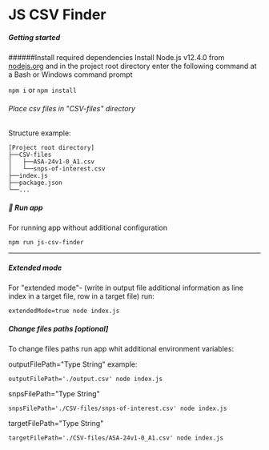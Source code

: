 # JS CSV Finder

##### Getting started
######Install required dependencies
Install Node.js v12.4.0 from [nodejs.org](https://nodejs.org) and in the project root directory enter the following command at a Bash or Windows command prompt

``npm i``  or  ``npm install``

###### Place csv files in "CSV-files" directory
Structure example:

    [Project root directory]
    ├──CSV-files
    │   ├──ASA-24v1-0_A1.csv
    │   └──snps-of-interest.csv
    ├──index.js
    ├──package.json
    └──...


##### 🚀 Run app

For running app without additional configuration

``npm run js-csv-finder`` 


---
##### Extended mode

For "extended mode"- (write in output file additional information as line index in a target file, row in a target file) run:

``extendedMode=true node index.js``

##### Change files paths [optional]

To change files paths run app whit additional environment variables:

outputFilePath="Type String" example:

``outputFilePath='./output.csv' node index.js``

snpsFilePath="Type String"

``snpsFilePath='./CSV-files/snps-of-interest.csv' node index.js``

targetFilePath="Type String"

``targetFilePath='./CSV-files/ASA-24v1-0_A1.csv' node index.js``


